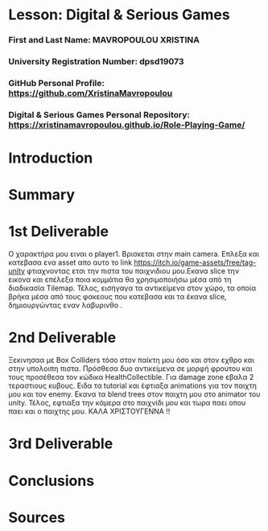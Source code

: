 # Lesson: Digital & Serious Games

### First and Last Name: MAVROPOULOU XRISTINA
### University Registration Number: dpsd19073
### GitHub Personal Profile: https://github.com/XristinaMavropoulou
### Digital & Serious Games Personal Repository:  https://xristinamavropoulou.github.io/Role-Playing-Game/

# Introduction
# Summary
# 1st Deliverable
Ο χαρακτήρα μου ειναι ο player1. Βρισκεται στην main camera.
Επλεξα και κατεβασα ενα asset απο αυτο το link https://itch.io/game-assets/free/tag-unity φτιαχνοντας ετσι την πιστα του παιχνιδιου μου.Εκανα slice την εικονα και επέλεξα ποια κομμάτια θα χρησιμοποιήσω μέσα από τη διαδικασία Tilemap.
Τέλος, εισήγαγα τα αντικείμενα στον χώρο, τα οποία βρήκα μέσα από τους φακεους που κατεβασα και τα έκανα slice, δημιουργώντας εναν λαβυρινθο . 

# 2nd Deliverable
Ξεκινησαα με Box Colliders τόσο στον παίκτη μου όσο και στον εχθρο και στην υπολοιπη πιστα.
Πρόσθεσα δυο αντικείμενα σε μορφή φρουτου και τους προσέθεσα τον κώδικα HealthCollectible.
Για damage zone εβαλα 2 τεραστιους κυβους.
Ειδα τα tutorial και έφτιαξα animations για τον παιχτη μου και τον enemy.
Εκανα τα blend trees στον παιχτη μου στο animator του unity.
Τέλος, εφτιαξα την κάμερα στο παιχνίδι μου και τωρα παει οπου παει και ο παιχτης μου.
ΚΑΛΑ ΧΡΙΣΤΟΥΓΕΝΝΑ !!

# 3rd Deliverable 


# Conclusions


# Sources
